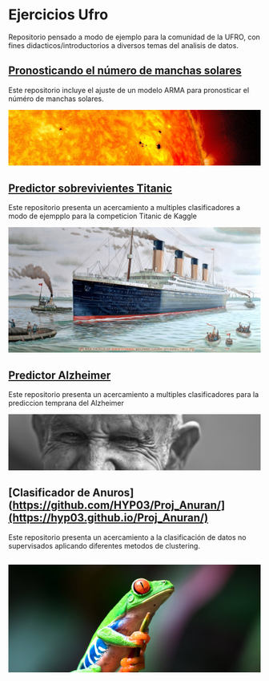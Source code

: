# Ejercicios Ufro 
Repositorio pensado a modo de ejemplo para la comunidad de la UFRO, con fines didacticos/introductorios a diversos temas del analisis de datos.

## [Pronosticando el número de manchas solares](https://github.com/HYP03/Sun_spots)
Este repositorio incluye el ajuste de un modelo ARMA para pronosticar el núméro de manchas solares. 

![](images/sunspots.jpg)


## [Predictor sobrevivientes Titanic](https://hyp03.github.io/Titanic_prj/)
Este repositorio presenta un acercamiento a multiples clasificadores a modo de ejempplo para la competicion Titanic de Kaggle

![](images/Titanic.jpg)


## [Predictor Alzheimer](https://hyp03.github.io/Deteccion_Alzheimer/)
Este repositorio presenta un acercamiento a multiples clasificadores para la prediccion temprana del Alzheimer

![](images/dataset-cover.jpg)

## [Clasificador de Anuros](https://github.com/HYP03/Proj_Anuran/](https://hyp03.github.io/Proj_Anuran/)
Este repositorio presenta un acercamiento a la clasificación de datos no supervisados aplicando diferentes metodos de clustering.

![](images/Anuros.PNG)
---
